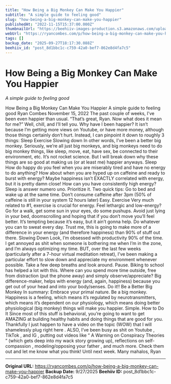 ```yaml
---
title: "How Being a Big Monkey Can Make You Happier"
subtitle: "A simple guide to feeling good"
slug: "how-being-a-big-monkey-can-make-you-happier"
publishedAt: "2022-11-15T15:37:00.000Z"
thumbnailUrl: "https://beehiiv-images-production.s3.amazonaws.com/uploads/asset/file/0e6023d3-0329-4944-85d2-1526f95a9aa6/kelly-sikkema-r077pfFsdaU-unsplash.jpg?t=1668526746"
webUrl: "https://ryancombes.com/p/how-being-a-big-monkey-can-make-you-happier"
tags: []
backup_date: "2025-09-27T18:17:30.088Z"
beehiiv_id: "post_8d1bbc1c-c759-42a0-bef7-862e8d4fa7c5"
---
```


# How Being a Big Monkey Can Make You Happier

*A simple guide to feeling good*



How Being a Big Monkey Can Make You Happier A simple guide to feeling good Ryan Combes November 15, 2022 The past couple of weeks, I’ve been even happier than usual. “That’s great, Ryan. Now what does it mean for me?” Well, chill, and I’ll tell you. Why have I been happier? It isn’t because I’m getting more views on Youtube, or have more money, although those things certainly don’t hurt. Instead, I can pinpoint it down to roughly 3 things: Sleep Exercise Slowing down In other words, I’ve been a better big monkey. Seriously, we’re all just big monkeys, and big monkeys need to do big monkey things, like sleep, move, eat, have sex, be connected to their environment, etc. It’s not rocket science. But I will break down why these things are so good at making us (or at least me) happier anyways. Sleep How do happy do you feel when you are miserably tired and have no energy to do anything? How about when you are hyped up on caffeine and ready to burst with energy? Maybe happiness isn’t EXACTLY correlated with energy, but it is pretty damn close! How can you have consistently high energy? Sleep is answer numero uno. Prioritize it. Two quick tips: Go to bed and wake up at the same time. Don’t consume caffeine after 3pm (50% of caffeine is still in your system 12 hours later) Easy. Exercise Very much related to #1, exercise is crucial for energy. Feel lethargic and low-energy? Go for a walk, get some sun in your eyes, do some pushups. Avoid just lying in your bed, doomscrolling and hoping that if you don’t move you’ll feel better. It’s tempting because it’s easy, but it ain’t gonna help. Do whatever you can to sweat every day. Trust me, this is going to make more of a difference in your energy (and therefore happiness) than 90% of stuff out there. Slowing Down Look, I’m obsessed with productivity 90% of the time. I get annoyed as shit when someone is bothering me when I’m in the zone, and I’m always optimizing my time. BUT, over the last few weeks (particularly after a 7-hour virtual meditation retreat), I’ve been making a particular effort to slow down and appreciate my environment whenever possible. Take a few deep breaths and look around. Pause. Biking to school has helped a lot with this. Where can you spend more time outside, free from distraction (put the phone away) and simply observe/appreciate? Big difference-maker, helps with energy (and, again, happiness) because you get out of your head and into your body/senses. Do it!! Be a Better Big Monkey In summary: Embrace your primal nature. Be a big monkey. Happiness is a feeling, which means it’s regulated by neurotransmitters, which means it’s dependent on our physiology, which means doing better physiological (big monkey) things will make you happier. Simple. How to Do It Since most of this stuff is behavioral, you’re going to want to get AMAZING at building healthy habits and doing things that are good for you. Thankfully I just happen to have a video on the topic (WOW) that I will shamelessly plug right here . ALSO, I’ve been busy as shit on Youtube , TikTok , and IG , putting out videos like “ A Warning on Conspiracy Theories ” (which gets deep into my wack story growing up), reflections on self-compassion , modeling/opposing your father , and much more. Check them out and let me know what you think! Until next week. Many mahalos, Ryan

---

**Original URL:** https://ryancombes.com/p/how-being-a-big-monkey-can-make-you-happier
**Backup Date:** 9/27/2025
**Beehiiv ID:** post_8d1bbc1c-c759-42a0-bef7-862e8d4fa7c5
